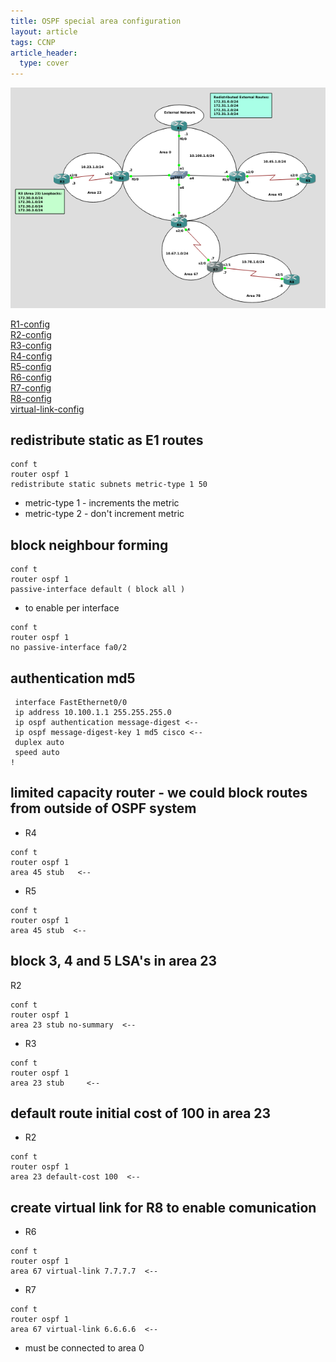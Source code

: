 ```yaml
---
title: OSPF special area configuration
layout: article
tags: CCNP
article_header:
  type: cover
---
```


![GNS3-config](/assets/images/Cisco/ospf-sa-config.png)

[R1-config](/assets/images/Cisco/ospf-sa-R1.txt)  
[R2-config](/assets/images/Cisco/ospf-sa-R2.txt)  
[R3-config](/assets/images/Cisco/ospf-sa-R3.txt)  
[R4-config](/assets/images/Cisco/ospf-sa-R4.txt)  
[R5-config](/assets/images/Cisco/ospf-sa-R5.txt)  
[R6-config](/assets/images/Cisco/ospf-sa-R6.txt)  
[R7-config](/assets/images/Cisco/ospf-sa-R7.txt)  
[R8-config](/assets/images/Cisco/ospf-sa-R8.txt)  
[virtual-link-config](/assets/images/Cisco/ospf-sa-virtual-link.txt)  

## redistribute static as E1 routes

```
conf t
router ospf 1
redistribute static subnets metric-type 1 50
```

- metric-type 1 - increments the metric
- metric-type 2 - don't increment metric

## block neighbour forming 

```
conf t
router ospf 1
passive-interface default ( block all )
```

- to enable per interface

```
conf t
router ospf 1
no passive-interface fa0/2
```

## authentication md5

```
 interface FastEthernet0/0
 ip address 10.100.1.1 255.255.255.0
 ip ospf authentication message-digest <--
 ip ospf message-digest-key 1 md5 cisco <--
 duplex auto
 speed auto
!
```

## limited capacity router - we could block routes from outside of OSPF system

- R4  

```
conf t
router ospf 1
area 45 stub   <--
```

- R5

```
conf t
router ospf 1
area 45 stub  <--
```

## block 3, 4 and 5 LSA's in area 23

R2

```
conf t 
router ospf 1
area 23 stub no-summary  <--
```

- R3

```
conf t 
router ospf 1
area 23 stub     <--
```

## default route initial cost of 100 in area 23

- R2

```
conf t 
router ospf 1
area 23 default-cost 100  <--
```

## create virtual link for R8 to enable comunication

- R6

```
conf t
router ospf 1
area 67 virtual-link 7.7.7.7  <--
```

- R7

```
conf t
router ospf 1
area 67 virtual-link 6.6.6.6  <--
```

- must be connected to area 0
